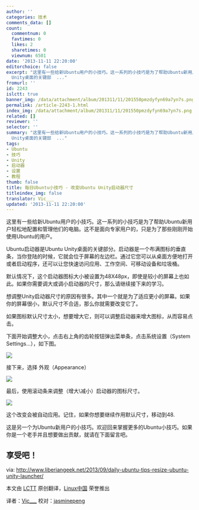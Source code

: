 ```yaml
---
author: ''
categories: 技术
comments_data: []
count:
  commentnum: 0
  favtimes: 0
  likes: 2
  sharetimes: 0
  viewnum: 6501
date: '2013-11-11 22:20:00'
editorchoice: false
excerpt: "这里有一些给新Ubuntu用户的小技巧。这一系列的小技巧是为了帮助Ubuntu新用户轻松地配置和管理他们的电脑。这不是面向专家用户的，只是为了那些刚刚开始使用Ubuntu的用户。\r\nUbuntu启动器是Ubuntu
  Unity桌面的关键部  ..."
fromurl: ''
id: 2243
islctt: true
banner_img: /data/attachment/album/201311/11/201550pmzdyfyn69a7yn7s.png
permalink: /article-2243-1.html
index_img: /data/attachment/album/201311/11/201550pmzdyfyn69a7yn7s.png.thumb.jpg
related: []
reviewer: ''
selector: ''
summary: "这里有一些给新Ubuntu用户的小技巧。这一系列的小技巧是为了帮助Ubuntu新用户轻松地配置和管理他们的电脑。这不是面向专家用户的，只是为了那些刚刚开始使用Ubuntu的用户。\r\nUbuntu启动器是Ubuntu
  Unity桌面的关键部  ..."
tags:
- Ubuntu
- 技巧
- Unity
- 启动器
- 设置
- 教程
thumb: false
title: 每日Ubuntu小技巧 - 改变Ubuntu Unity启动器尺寸
titleindex_img: false
translator: Vic___
updated: '2013-11-11 22:20:00'
---
```


这里有一些给新Ubuntu用户的小技巧。这一系列的小技巧是为了帮助Ubuntu新用户轻松地配置和管理他们的电脑。这不是面向专家用户的，只是为了那些刚刚开始使用Ubuntu的用户。


Ubuntu启动器是Ubuntu Unity桌面的关键部分。启动器是一个布满图标的垂直条，当你登陆的时候，它就会位于屏幕的左边栏。通过它您可以从桌面方便地打开或者启动程序，还可以让您快速访问应用、工作空间、可移动设备和垃圾桶。


默认情况下，这个启动器图标大小被设置为48X48px，即使是较小的屏幕上也如此。如果你需要调大或调小启动器的尺寸，那么请继续接下来的学习。


想调整Unity启动器尺寸的原因有很多。其中一个就是为了适应更小的屏幕。如果你的屏幕很小，默认尺寸不合适，那么你就需要改变它了。


如果图标默认尺寸太小，想要增大它，则可以调整启动器来增大图标，从而容易点击。


下面开始调整大小，点击右上角的齿轮按钮弹出菜单条，点击系统设置（System Settings...），如下图。


![](/data/attachment/album/201311/11/201550pmzdyfyn69a7yn7s.png)


接下来，选择 外观（Appearance）


![](/data/attachment/album/201311/11/201551k5p4pzr444puifap.png)


最后，使用滚动条来调整（增大\减小）启动器的图标尺寸。


![](/data/attachment/album/201311/11/201551ojlulfrrwus4rqkg.png)


这个改变会被自动应用。记住，如果你想要继续作用默认尺寸，移动到48.


这是另一个为Ubuntu新用户的小技巧。欢迎回来掌握更多的Ubuntu小技巧。如果你是一个老手并且想要做出贡献，就请在下面留言吧。


享受吧！
----


via: <http://www.liberiangeek.net/2013/09/daily-ubuntu-tips-resize-ubuntu-unity-launcher/>


本文由 [LCTT](https://github.com/LCTT/TranslateProject) 原创翻译，[Linux中国](http://linux.cn/) 荣誉推出


译者：[Vic\_\_\_](http://blog.csdn.net/vic___) 校对：[jasminepeng](https://github.com/jasminepeng)